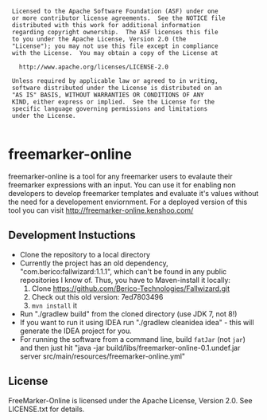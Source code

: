 ```
 
 Licensed to the Apache Software Foundation (ASF) under one
 or more contributor license agreements.  See the NOTICE file
 distributed with this work for additional information
 regarding copyright ownership.  The ASF licenses this file
 to you under the Apache License, Version 2.0 (the
 "License"); you may not use this file except in compliance
 with the License.  You may obtain a copy of the License at
 
   http://www.apache.org/licenses/LICENSE-2.0
 
 Unless required by applicable law or agreed to in writing,
 software distributed under the License is distributed on an
 "AS IS" BASIS, WITHOUT WARRANTIES OR CONDITIONS OF ANY
 KIND, either express or implied.  See the License for the
 specific language governing permissions and limitations
 under the License.
 
```

freemarker-online
====================

freemarker-online is a tool for any freemarker users to evalaute their freemarker expressions with an input.
You can use it for enabling non developers to develop freemarker templates and evaluate it's values without the need for a developement enviornment.
For a deployed version of this tool you can visit http://freemarker-online.kenshoo.com/

Development Instuctions
------------------------
* Clone the repository to a local directory
* Currently the project has an old dependency, "com.berico:fallwizard:1.1.1", which can't be found in any public repositories I know of. Thus, you have to Maven-install it locally:
  1. Clone https://github.com/Berico-Technologies/Fallwizard.git
  2. Check out this old version: 7ed7803496
  3. `mvn install` it
* Run "./gradlew build" from the cloned directory (use JDK 7, not 8!)
* If you want to run it using IDEA run "./gradlew cleanidea idea" - this will generate the IDEA project for you.
* For running the software from a command line, build `fatJar` (not `jar`) and then just hit "java -jar build/libs/freemarker-online-0.1.undef.jar server  src/main/resources/freemarker-online.yml"


License
-------

FreeMarker-Online is licensed under the Apache License, Version 2.0. See LICENSE.txt for details.
